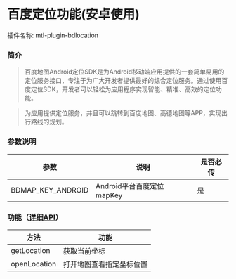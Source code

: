 
# 百度定位功能(安卓使用)
插件名称: mtl-plugin-bdlocation
### 简介
> 百度地图Android定位SDK是为Android移动端应用提供的一套简单易用的定位服务接口，专注于为广大开发者提供最好的综合定位服务。通过使用百度定位SDK，开发者可以轻松为应用程序实现智能、精准、高效的定位功能。

> 为应用提供定位服务，并且可以跳转到百度地图、高德地图等APP，实现出行路线的规划。
### 参数说明
参数 | 说明 | 是否必传
---|---|---
BDMAP_KEY_ANDROID | Android平台百度定位mapKey | 是

### 功能（[详细API](http://mtlapidocs201908061404.test.app.yyuap.com/0205-location-api)）
方法 | 功能
---|---
getLocation | 获取当前坐标
openLocation | 打开地图查看指定坐标位置

